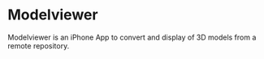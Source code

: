Modelviewer
===========

Modelviewer is an iPhone App to convert and display of 3D models from a remote repository.
